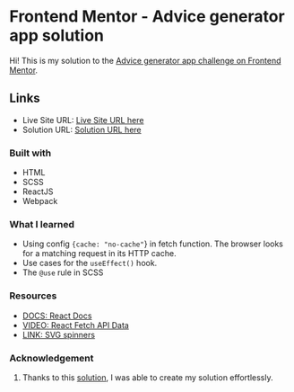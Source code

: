 # Frontend Mentor - Advice generator app solution

Hi! This is my solution to the [Advice generator app challenge on Frontend Mentor](https://www.frontendmentor.io/challenges/advice-generator-app-QdUG-13db). 

## Links
 - Live Site URL: [Live Site URL here](https://bunee-advice-generator.netlify.app/)
 - Solution URL: [Solution URL here](https://github.com/buneeIsSlo/react-playground/tree/master/advice-generator)

### Built with
- HTML
- SCSS
- ReactJS
- Webpack

### What I learned 
- Using config `{cache: "no-cache"`} in fetch function. The browser looks for a matching request in its HTTP cache.
- Use cases for the `useEffect()` hook.
- The `@use` rule in SCSS


### Resources
- [DOCS: React Docs](https://reactjs.org/docs/getting-started.html)
- [VIDEO: React Fetch API Data](https://www.youtube.com/watch?v=o5CdCETh8cQ)
- [LINK: SVG spinners](https://github.com/n3r4zzurr0/svg-spinners)


### Acknowledgement
1. Thanks to this [solution](https://github.com/gerichilli/frontendmentor.io/tree/main/02%20Advice%20generator%20app%20challenge%20hub), I was able to create my solution effortlessly.